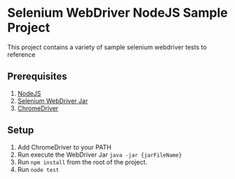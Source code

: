 Selenium WebDriver NodeJS Sample Project
========================================

This project contains a variety of sample selenium webdriver tests to reference

## Prerequisites

1. [NodeJS](http://nodejs.org)
2. [Selenium WebDriver Jar](https://goo.gl/hvDPsK)
3. [ChromeDriver](https://sites.google.com/a/chromium.org/chromedriver/)

## Setup

1. Add ChromeDriver to your PATH
2. Run execute the WebDriver Jar `java -jar {jarFileName}`
3. Run `npm install` from the root of the project.
4. Run `node test`
